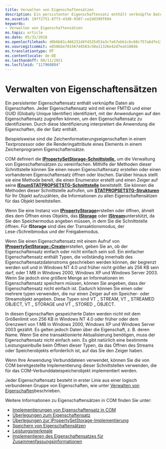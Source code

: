 ```yaml
---
title: Verwalten von Eigenschaftensätzen
description: Ein persistenter Eigenschaftensatz enthält verknüpfte Daten als Eigenschaften.
ms.assetid: 19ff2751-87f3-43d8-9307-ce2dd399f694
keywords:
- Verwalten von Eigenschaftensätzen
ms.topic: article
ms.date: 05/31/2018
ms.openlocfilehash: d8b6b81c466232d4fd325d53a3cfe67ebb1cbc60c757a6dfe135a021ab7892a9
ms.sourcegitcommit: e858bbe701567d4583c50a11326e42d7ea51804b
ms.translationtype: MT
ms.contentlocale: de-DE
ms.lasthandoff: 08/11/2021
ms.locfileid: "117960884"
---
```

# <a name="managing-property-sets"></a>Verwalten von Eigenschaftensätzen

Ein persistenter Eigenschaftensatz enthält verknüpfte Daten als Eigenschaften. Jeder Eigenschaftensatz wird mit einer FMTID und einer GUID (Globally Unique Identifier) identifiziert, mit der Anwendungen auf den Eigenschaftensatz zugreifen können, um den Eigenschaftensatz zu identifizieren. Durch diese Identifizierung interpretiert die Anwendung die Eigenschaften, die der Satz enthält.

Beispielsweise sind die Zeichenformatierungseigenschaften in einem Textprozessor oder die Renderingattribute eines Elements in einem Zeichenprogramm Eigenschaftensätze.

COM definiert die [**IPropertySetStorage-Schnittstelle,**](/windows/desktop/api/Propidl/nn-propidl-ipropertysetstorage) um die Verwaltung von Eigenschaftensätzen zu vereinfachen. Mithilfe der Methoden dieser Schnittstelle können Sie einen neuen Eigenschaftensatz erstellen oder einen vorhandenen Eigenschaftensatz öffnen oder löschen. Darüber hinaus stellt sie eine Methode bereit, die einen Enumerator erstellt und einen Zeiger auf seine [**IEnumSTATPROPSETSTG-Schnittstelle**](/windows/win32/api/propidlbase/nn-propidlbase-ienumstatpropsetstg) bereitstellt. Sie können die Methoden dieser Schnittstelle aufrufen, um [**STATPROPSETSTG-Strukturen**](/windows/win32/api/propidlbase/nn-propidlbase-ienumstatpropsetstg) für Ihr Objekt aufzuzählen, die Informationen zu allen Eigenschaftensätzen für das Objekt bereitstellen.

Wenn Sie eine Instanz von [**IPropertyStorage**](/windows/desktop/api/Propidl/nn-propidl-ipropertystorage)erstellen oder öffnen, ähnelt dies dem Öffnen eines Objekts, das [**IStorage**](/windows/desktop/api/Objidl/nn-objidl-istorage) oder [**IStream**](/windows/desktop/api/Objidl/nn-objidl-istream)unterstützt, da Sie den Speichermodus angeben müssen, in dem Sie die Schnittstelle öffnen. Für **IStorage** sind dies der Transaktionsmodus, der Lese-/Schreibmodus und der Freigabemodus.

Wenn Sie einen Eigenschaftensatz mit einem Aufruf von [**IPropertySetStorage::Create**](/windows/desktop/api/Propidl/nf-propidl-ipropertysetstorage-create)erstellen, geben Sie an, ob der Eigenschaftensatz einfach oder nicht einfach sein soll. Ein einfacher Eigenschaftensatz enthält Typen, die vollständig innerhalb des Eigenschaftensatzdatenstroms geschrieben werden können, der begrenzt werden soll und in Windows NT 4.0 und früher nicht größer als 256 KB sein darf, oder 1 MB in Windows 2000, Windows XP und Windows Server 2003. Wenn Sie jedoch eine größere Menge an Informationen im Eigenschaftensatz speichern müssen, können Sie angeben, dass der Eigenschaftensatz nicht einfach ist. Dadurch können Sie einen oder mehrere typen verwenden, die nur einen Zeiger auf ein Speicher- oder Streamobjekt angeben. Diese Typen sind VT \_ STREAM, VT \_ STREAMED OBJECT, VT \_ STORAGE und VT \_ STORED \_ OBJECT.

In diesen Eigenschaften gespeicherte Daten werden nicht mit dem Größenlimit von 256 KB in Windows NT 4.0 oder früher oder dem Grenzwert von 1 MB in Windows 2000, Windows XP und Windows Server 2003 gezählt. Es gelten jedoch Daten über die Eigenschaft, z. B. deren Name. Wenn Sie eine transaktionierte Aktualisierung benötigen, muss der Eigenschaftensatz nicht einfach sein. Es gibt natürlich eine bestimmte Leistungseinbuße beim Öffnen dieser Typen, da das Öffnen des Streams oder Speicherobjekts erforderlich ist, auf das Sie den Zeiger haben.

Wenn Ihre Anwendung Verbunddateien verwendet, können Sie die von COM bereitgestellte Implementierung dieser Schnittstellen verwenden, die für das COM-Verbunddateispeicherobjekt implementiert werden.

Jeder Eigenschaftensatz besteht in erster Linie aus einer logisch verbundenen Gruppe von Eigenschaften, wie unter [Verwalten von Eigenschaften](managing-properties.md)beschrieben.

Weitere Informationen zu Eigenschaftensätzen in COM finden Sie unter:

-   [Implementierungen von Eigenschaftensatz in COM](property-set-implementations-in-com.md)
-   [Überlegungen zum Eigenschaftensatz](property-set-considerations.md)
-   [Überlegungen zur IPropertySetStorage-Implementierung](ipropertysetstorage-implementation-considerations.md)
-   [Speichern von Eigenschaftensätzen](storing-property-sets.md)
-   [Leistungsmerkmale](performance-characteristics.md)
-   [Implementieren des Eigenschaftensatzes für Zusammenfassungsinformationen](implementing-the-summary-information-property-set.md)

 

 